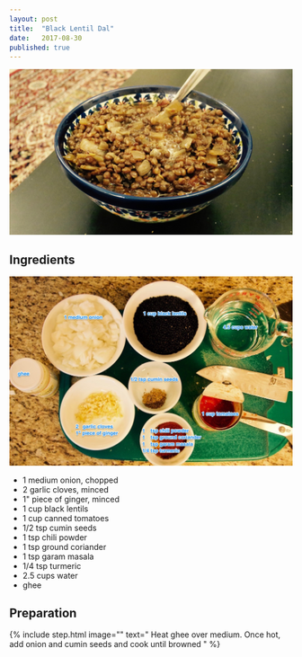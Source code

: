 ```yaml
---
layout: post
title:  "Black Lentil Dal"
date:   2017-08-30
published: true
---
```


![Black Lentil Dal](/assets/black_lentil_dal/black_lentil_dal.jpg)



## Ingredients

![Ingredients](/assets/black_lentil_dal/black_lentil_dal_ingredients.jpg)

* 1 medium onion, chopped
* 2 garlic cloves, minced
* 1" piece of ginger, minced
* 1 cup black lentils
* 1 cup canned tomatoes
* 1/2 tsp cumin seeds
* 1 tsp chili powder
* 1 tsp ground coriander
* 1 tsp garam masala
* 1/4 tsp turmeric
* 2.5 cups water
* ghee

## Preparation
{% include step.html image="" text="
Heat ghee over medium. Once hot, add onion and cumin seeds and cook until browned
" %}
